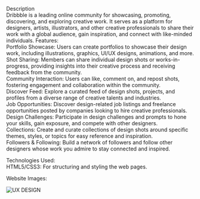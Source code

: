 Description<br>
Dribbble is a leading online community for showcasing, promoting, discovering, and exploring creative work. It serves as a platform for designers, artists, illustrators, and other creative professionals to share their work with a global audience, gain inspiration, and connect with like-minded individuals.
Features:<br>
Portfolio Showcase: Users can create portfolios to showcase their design work, including illustrations, graphics, UI/UX designs, animations, and more.
Shot Sharing: Members can share individual design shots or works-in-progress, providing insights into their creative process and receiving feedback from the community.<br>
Community Interaction: Users can like, comment on, and repost shots, fostering engagement and collaboration within the community.<br>
Discover Feed: Explore a curated feed of design shots, projects, and profiles from a diverse range of creative talents and industries.<br>
Job Opportunities: Discover design-related job listings and freelance opportunities posted by companies looking to hire creative professionals.<br>
Design Challenges: Participate in design challenges and prompts to hone your skills, gain exposure, and compete with other designers.<br>
Collections: Create and curate collections of design shots around specific themes, styles, or topics for easy reference and inspiration.<br>
Followers & Following: Build a network of followers and follow other designers whose work you admire to stay connected and inspired.<br>

Technologies Used:<br>
HTML5/CSS3: For structuring and styling the web pages.<br>

Website Images:

![UX DESIGN](https://github.com/rishavy/Dribble/assets/143771551/2c0b834f-cbe8-463a-98db-13a0c2238b01)
